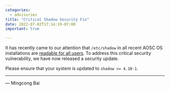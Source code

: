 ```yaml
---
categories:
  - advisories
title: "Critical Shadow Security Fix"
date: 2022-07-02T17:14:19-07:00
important: true

---
```


It has recently came to our attention that `/etc/shadow` in all recent AOSC OS
installations are [readable for all users](https://github.com/AOSC-Dev/aosc-os-abbs/issues/4045).
To address this critical security vulnerability, we have now released a
security update.

Please ensure that your system is updated to `shadow >= 4.10-1`.

---

— Mingcong Bai
